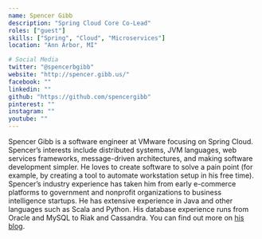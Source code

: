 ```yaml
---
name: Spencer Gibb
description: "Spring Cloud Core Co-Lead"
roles: ["guest"]
skills: ["Spring", "Cloud", "Microservices"]
location: "Ann Arbor, MI"

# Social Media 
twitter: "@spencerbgibb"
website: "http://spencer.gibb.us/"
facebook: ""
linkedin: ""
github: "https://github.com/spencergibb"
pinterest: ""
instagram: ""
youtube: ""
---
```

<!-- markdownlint-disable MD041-->
Spencer Gibb is a software engineer at VMware focusing on Spring Cloud. Spencer’s interests include distributed systems, JVM languages, web services frameworks, message-driven architectures, and making software development simpler. He loves to create software to solve a pain point (for example, by creating a tool to automate workstation setup in his free time). Spencer’s industry experience has taken him from early e-commerce platforms to government and nonprofit organizations to business intelligence startups. He has extensive experience in Java and other languages such as Scala and Python. His database experience runs from Oracle and MySQL to Riak and Cassandra. You can find out more on [his blog](http://spencer.gibb.us/).

<!--more-->